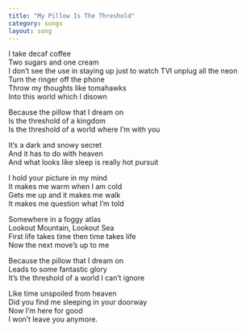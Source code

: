 ```yaml
---
title: "My Pillow Is The Threshold"
category: songs
layout: song
---
```


I take decaf coffee  
Two sugars and one cream  
I don’t see the use in staying up just to watch TVI unplug all the neon  
Turn the ringer off the phone  
Throw my thoughts like tomahawks  
Into this world which I disown

Because the pillow that I dream on  
Is the threshold of a kingdom  
Is the threshold of a world where I’m with you

It’s a dark and snowy secret  
And it has to do with heaven  
And what looks like sleep is really hot pursuit

I hold your picture in my mind  
It makes me warm when I am cold  
Gets me up and it makes me walk  
It makes me question what I’m told

Somewhere in a foggy atlas  
Lookout Mountain, Lookout Sea  
First life takes time then time takes life  
Now the next move’s up to me

Because the pillow that I dream on  
Leads to some fantastic glory  
It’s the threshold of a world I can’t ignore

Like time unspoiled from heaven  
Did you find me sleeping in your doorway  
Now I’m here for good  
I won’t leave you anymore. 
